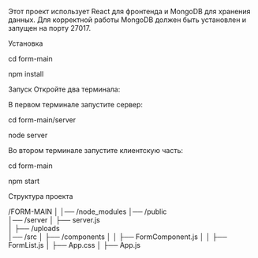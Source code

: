Этот проект использует React для фронтенда и MongoDB для хранения данных. Для корректной работы MongoDB должен быть установлен и запущен на порту 27017.

Установка

cd form-main

npm install


Запуск
Откройте два терминала:


В первом терминале запустите сервер:


cd form-main/server

node server


Во втором терминале запустите клиентскую часть:


cd form-main

npm start

Структура проекта


/FORM-MAIN
│
│── /node_modules
│── /public    
│── /server
│    ├── server.js    
│    ├── /uploads     
│── /src
│    ├── /components
│    │   ├── FormComponent.js
│    │   ├── FormList.js
│    ├── App.css
│    ├── App.js 

